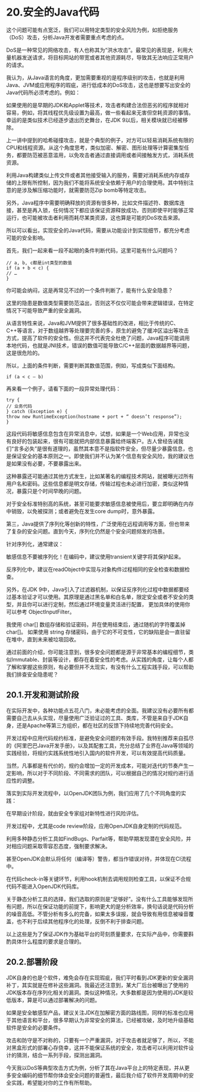 # 20.安全的Java代码

这个问题可能有点宽泛，我们可以用特定类型的安全风险为例，如拒绝服务（DoS）攻击，分析Java开发者需要重点考虑的点。

DoS是一种常见的网络攻击，有人也称其为“洪水攻击”。最常见的表现是，利用大量机器发送请求，将目标网站的带宽或者其他资源耗尽，导致其无法响应正常用户的请求。

我认为，从Java语言的角度，更加需要重视的是程序级别的攻击，也就是利用Java、JVM或应用程序的瑕疵，进行低成本的DoS攻击，这也是想要写出安全的Java代码所必须考虑的。例如：

如果使用的是早期的JDK和Applet等技术，攻击者构建合法但恶劣的程序就相对容易，例如，将其线程优先级设置为最高，做一些看起来无害但空耗资源的事情。幸运的是类似技术已经逐步退出历史舞台，在JDK 9以后，相关模块就已经被移除。

上一讲中提到的哈希碰撞攻击，就是个典型的例子，对方可以轻易消耗系统有限的CPU和线程资源。从这个角度思考，类似加密、解密、图形处理等计算密集型任务，都要防范被恶意滥用，以免攻击者通过直接调用或者间接触发方式，消耗系统资源。

利用Java构建类似上传文件或者其他接受输入的服务，需要对消耗系统内存或存储的上限有所控制，因为我们不能将系统安全依赖于用户的合理使用。其中特别注意的是涉及解压缩功能时，就需要防范Zip bomb等特定攻击。

另外，Java程序中需要明确释放的资源有很多种，比如文件描述符、数据库连接，甚至是再入锁，任何情况下都应该保证资源释放成功，否则即使平时能够正常运行，也可能被攻击者利用而耗尽某类资源，这也算是可能的DoS攻击来源。

所以可以看出，实现安全的Java代码，需要从功能设计到实现细节，都充分考虑可能的安全影响。

首先，我们一起来看一段不起眼的条件判断代码，这里可能有什么问题吗？

```
// a, b, c都是int类型的数值
if (a + b < c) {
// …
}
```

你可能会纳闷，这是再常见不过的一个条件判断了，能有什么安全隐患？

这里的隐患是数值类型需要防范溢出，否则这不仅仅可能会带来逻辑错误，在特定情况下可能导致严重的安全漏洞。

从语言特性来说，Java和JVM提供了很多基础性的改进，相比于传统的C、C++等语言，对于数组越界等处理要完善的多，原生的避免了缓冲区溢出等攻击方式，提高了软件的安全性。但这并不代表完全杜绝了问题，Java程序可能调用本地代码，也就是JNI技术，错误的数值可能导致C/C++层面的数据越界等问题，这是很危险的。

所以，上面的条件判断，需要判断其数值范围，例如，写成类似下面结构。

```
if (a < c – b)
```

再来看一个例子，请看下面的一段异常处理代码：

```
try {
// 业务代码
} catch (Exception e) {
throw new RuntimeException(hostname + port + “ doesn’t response”);
}
```

这段代码将敏感信息包含在异常消息中，试想，如果是一个Web应用，异常也没有良好的包装起来，很有可能就把内部信息暴露给终端客户。古人曾经告诫我们“言多必失”是很有道理的，虽然其本意不是指软件安全，但尽量少暴露信息，也是保证安全的基本原则之一。即使我们并不认为某个信息有安全风险，我的建议也是如果没有必要，不要暴露出来。

这种暴露还可能通过其他方式发生，比如某著名的编程技术网站，就被曝光过所有用户名和密码。这些信息都是明文存储，传输过程也未必进行加密，类似这种情况，暴露只是个时间早晚的问题。

对于安全标准特别高的系统，甚至可能要求敏感信息被使用后，要立即明确在内存中销毁，以免被探测；或者避免在发生core dump时，意外暴露。

第三，Java提供了序列化等创新的特性，广泛使用在远程调用等方面，但也带来了复杂的安全问题。直到今天，序列化仍然是个安全问题频发的场景。

针对序列化，通常建议：

敏感信息不要被序列化！在编码中，建议使用transient关键字将其保护起来。

反序列化中，建议在readObject中实现与对象构件过程相同的安全检查和数据检查。

另外，在JDK 9中，Java引入了过滤器机制，以保证反序列化过程中数据都要经过基本验证才可以使用。其原理是通过黑名单和白名单，限定安全或者不安全的类型，并且你可以进行定制，然后通过环境变量灵活进行配置， 更加具体的使用你可以参考 ObjectInputFilter。

我使用 char[] 数组存储和验证密码，并在使用结束后，通过随机的字符覆盖掉 char[]。
如果使用 string 存储密码，由于它的不可变性，它的缺陷是会一直驻留在堆中，直到未来被垃圾回收。

通过前面的介绍，你可能注意到，很多安全问题都是源于非常基本的编程细节，类似Immutable、封装等设计，都存在着安全性的考虑。从实践的角度，让每个人都了解和掌握这些原则，有必要但并不太现实，有没有什么工程实践手段，可以帮助我们排查安全隐患呢？


## 20.1.开发和测试阶段

在实际开发中，各种功能点五花八门，未必能考虑的全面。我建议没有必要所有都需要自己去从头实现，尽量使用广泛验证过的工具、类库，不管是来自于JDK自身，还是Apache等第三方组织，都在社区的反馈下持续地完善代码安全。

开发过程中应用代码规约标准，是避免安全问题的有效手段。我特别推荐来自孤尽的《阿里巴巴Java开发手册》，以及其配套工具，充分总结了业界在Java等领域的实践经验，将规约实践系统性地引入国内的软件开发，可以有效提高代码质量。

当然，凡事都是有代价的，规约会增加一定的开发成本，可能对迭代的节奏产生一定影响，所以对于不同阶段、不同需求的团队，可以根据自己的情况对规约进行适应性的调整。

落实到实际开发流程中，以OpenJDK团队为例，我们应用了几个不同角度的实践：

在早期设计阶段，就由安全专家组对新特性进行风险评估。

开发过程中，尤其是code review阶段，应用OpenJDK自身定制的代码规范。

利用多种静态分析工具如FindBugs、Parfait等，帮助早期发现潜在安全风险，并对相应问题采取零容忍态度，强制要求解决。

甚至OpenJDK会默认将任何（编译等）警告，都当作错误对待，并体现在CI流程中。

在代码check-in等关键环节，利用hook机制去调用规则检查工具，以保证不合规代码不能进入OpenJDK代码库。

关于静态分析工具的选择，我们选取的原则是“足够好”。没有什么工具能够发现所有问题，所以在保证功能的前提下，影响更大的是分析效率，换句话说是代码分析的噪音高低。不管分析有多么的完备，如果太多误报，就会导致有用信息被噪音覆盖，也不利于后续其他程序化的处理，反倒不利于排查问题。

以上这些是为了保证JDK作为基础平台的苛刻质量要求，在实际产品中，你需要斟酌具体什么程度的要求是合理的。

## 20.2.部署阶段

JDK自身的也是个软件，难免会存在实现瑕疵，我们平时看到JDK更新的安全漏洞补丁，其实就是在修补这些漏洞。我最近还注意到，某大厂后台被曝出了使用的JDK版本存在序列化相关的漏洞。类似这种情况，大多数都是因为使用的JDK是较低版本，算是可以通过部署解决的问题。

如果是安全敏感型产品，建议关注JDK在加解密方面的路线图，同样的标准也应用于其他语言和平台，很多早期认为非常安全的算法，已经被攻破，及时地升级基础软件是安全的必要条件。

攻击和防守是不对称的，只要有一个严重漏洞，对于攻击者就足够了，所以，不能对黑盒形式的部署心存侥幸，这并不能保证系统的安全，攻击者可以利用对软件设计的猜测，结合一系列手段，探测出漏洞。

今天我以DoS等典型攻击方式为例，分析了其在Java平台上的特定表现，并从更多安全编码的细节帮你体会安全问题的普遍性，最后我介绍了软件开发周期中的安全实践，希望能对你的工作有所帮助。
